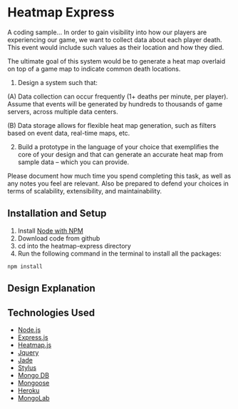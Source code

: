 # Heatmap Express

A coding sample... In order to gain visibility into how our players are experiencing our game, we want to collect data about each player death. This event would include such values as their location and how they died.
 
The ultimate goal of this system would be to generate a heat map overlaid on top of a game map to indicate common death locations.
 
1. Design a system such that:

  (A) Data collection can occur frequently (1+ deaths per minute, per player).  Assume that events will be generated by hundreds to thousands of game servers, across multiple data centers.
 
  (B) Data storage allows for flexible heat map generation, such as filters based on event data, real-time maps, etc.
 
2. Build a prototype in the language of your choice that exemplifies the core of your design and that can generate an accurate heat map from sample data – which you can provide.
 
Please document how much time you spend completing this task, as well as any notes you feel are relevant. Also be prepared to defend your choices in terms of scalability, extensibility, and maintainability.

## Installation and Setup
1. Install [Node with NPM](http://nodejs.org/)
2. Download code from github
3. cd into the heatmap-express directory
4. Run the following command in the terminal to install all the packages:
```
npm install
```

## Design Explanation



## Technologies Used

* [Node.js](http://www.nodejs.org/)
* [Express.js](http://expressjs.com/)
* [Heatmap.js](http://www.patrick-wied.at/static/heatmapjs/)
* [Jquery](http://jquery.com/)
* [Jade](http://jade-lang.com/)
* [Stylus](http://learnboost.github.com/stylus/)
* [Mongo DB](http://www.mongodb.org/)
* [Mongoose](http://mongoosejs.com/)
* [Heroku](http://www.heroku.com/)
* [MongoLab](https://mongolab.com)